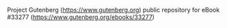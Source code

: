Project Gutenberg (https://www.gutenberg.org) public repository for eBook #33277 (https://www.gutenberg.org/ebooks/33277)
